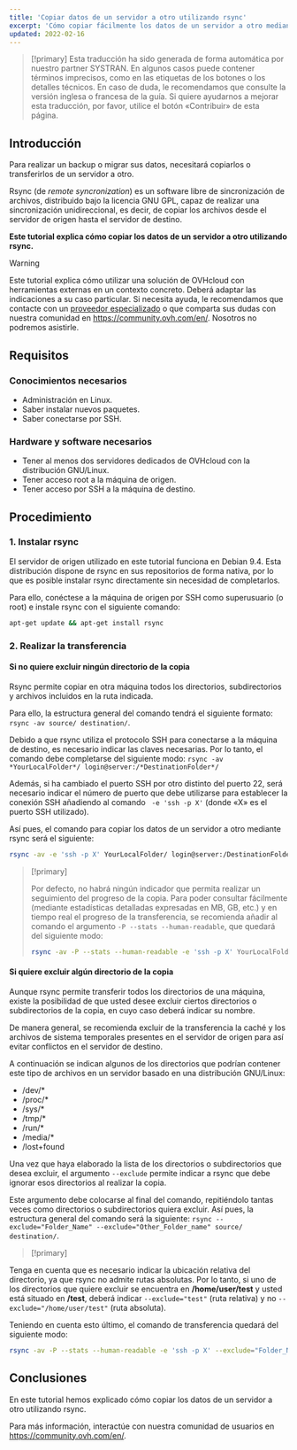 ```yaml
---
title: 'Copiar datos de un servidor a otro utilizando rsync'
excerpt: 'Cómo copiar fácilmente los datos de un servidor a otro mediante rsync'
updated: 2022-02-16
---
```


> [!primary]
> Esta traducción ha sido generada de forma automática por nuestro partner SYSTRAN. En algunos casos puede contener términos imprecisos, como en las etiquetas de los botones o los detalles técnicos. En caso de duda, le recomendamos que consulte la versión inglesa o francesa de la guía. Si quiere ayudarnos a mejorar esta traducción, por favor, utilice el botón «Contribuir» de esta página.
> 

## Introducción

Para realizar un backup o migrar sus datos, necesitará copiarlos o transferirlos de un servidor a otro. 

Rsync (de *remote syncronization*) es un software libre de sincronización de archivos, distribuido bajo la licencia GNU GPL, capaz de realizar una sincronización unidireccional, es decir, de copiar los archivos desde el servidor de origen hasta el servidor de destino. 

**Este tutorial explica cómo copiar los datos de un servidor a otro utilizando rsync.**

> [!warning]
>
Este tutorial explica cómo utilizar una solución de OVHcloud con herramientas externas en un contexto concreto. Deberá adaptar las indicaciones a su caso particular. Si necesita ayuda, le recomendamos que contacte con un [proveedor especializado](https://partner.ovhcloud.com/es/directory/) o que comparta sus dudas con nuestra comunidad en <https://community.ovh.com/en/>. Nosotros no podremos asistirle.
>

## Requisitos

### Conocimientos necesarios

* Administración en Linux.
* Saber instalar nuevos paquetes. 
* Saber conectarse por SSH.

### Hardware y software necesarios

* Tener al menos dos servidores dedicados de OVHcloud con la distribución GNU/Linux.
* Tener acceso root a la máquina de origen.
* Tener acceso por SSH a la máquina de destino. 

## Procedimiento

### 1. Instalar rsync

El servidor de origen utilizado en este tutorial funciona en Debian 9.4. Esta distribución dispone de rsync en sus repositorios de forma nativa, por lo que es posible instalar rsync directamente sin necesidad de completarlos.

Para ello, conéctese a la máquina de origen por SSH como superusuario (o root) e instale rsync con el siguiente comando:

```sh
apt-get update && apt-get install rsync
```

### 2. Realizar la transferencia

#### Si no quiere excluir ningún directorio de la copia

Rsync permite copiar en otra máquina todos los directorios, subdirectorios y archivos incluidos en la ruta indicada.

Para ello, la estructura general del comando tendrá el siguiente formato: `rsync -av source/ destination/`.  

Debido a que rsync utiliza el protocolo SSH para conectarse a la máquina de destino, es necesario indicar las claves necesarias. Por lo tanto, el comando debe completarse del siguiente modo: `rsync -av *YourLocalFolder*/ login@server:/*DestinationFolder*/`

Además, si ha cambiado el puerto SSH por otro distinto del puerto 22, será necesario indicar el número de puerto que debe utilizarse para establecer la conexión SSH añadiendo al comando ` -e 'ssh -p X'` (donde «X» es el puerto SSH utilizado).

Así pues, el comando para copiar los datos de un servidor a otro mediante rsync será el siguiente:

```sh
rsync -av -e 'ssh -p X' YourLocalFolder/ login@server:/DestinationFolder/
```

> [!primary]
>
> Por defecto, no habrá ningún indicador que permita realizar un seguimiento del progreso de la copia.
> Para poder consultar fácilmente (mediante estadísticas detalladas expresadas en MB, GB, etc.) y en tiempo real el progreso de la transferencia, se recomienda añadir al comando el argumento `-P --stats --human-readable`, que quedará del siguiente modo:
>
> ```sh
> rsync -av -P --stats --human-readable -e 'ssh -p X' YourLocalFolder/ login@server:/DestinationFolder/
> ```

#### Si quiere excluir algún directorio de la copia

Aunque rsync permite transferir todos los directorios de una máquina, existe la posibilidad de que usted desee excluir ciertos directorios o subdirectorios de la copia, en cuyo caso deberá indicar su nombre.

De manera general, se recomienda excluir de la transferencia la caché y los archivos de sistema temporales presentes en el servidor de origen para así evitar conflictos en el servidor de destino. 

A continuación se indican algunos de los directorios que podrían contener este tipo de archivos en un servidor basado en una distribución GNU/Linux: 

* /dev/*
* /proc/* 
* /sys/*
* /tmp/*
* /run/*
* /media/*
* /lost+found
 
Una vez que haya elaborado la lista de los directorios o subdirectorios que desea excluir, el argumento `--exclude` permite indicar a rsync que debe ignorar esos directorios al realizar la copia. 
 
Este argumento debe colocarse al final del comando, repitiéndolo tantas veces como directorios o subdirectorios quiera excluir. Así pues, la estructura general del comando será la siguiente: `rsync --exclude="Folder_Name" --exclude="Other_Folder_name" source/ destination/`.

> [!primary]
>
Tenga en cuenta que es necesario indicar la ubicación relativa del directorio, ya que rsync no admite rutas absolutas. Por lo tanto, si uno de los directorios que quiere excluir se encuentra en **/home/user/test** y usted está situado en **/test**, deberá  indicar `--exclude="test"` (ruta relativa) y no `--exclude="/home/user/test"` (ruta absoluta).
>

Teniendo en cuenta esto último, el comando de transferencia quedará del siguiente modo:
 	
```sh
rsync -av -P --stats --human-readable -e 'ssh -p X' --exclude="Folder_Name" --exclude="Other_Folder_name" YourLocalFolder/ login@server:/DestinationFolder/
```

## Conclusiones

En este tutorial hemos explicado cómo copiar los datos de un servidor a otro utilizando rsync.

Para más información, interactúe con nuestra comunidad de usuarios en <https://community.ovh.com/en/>.
